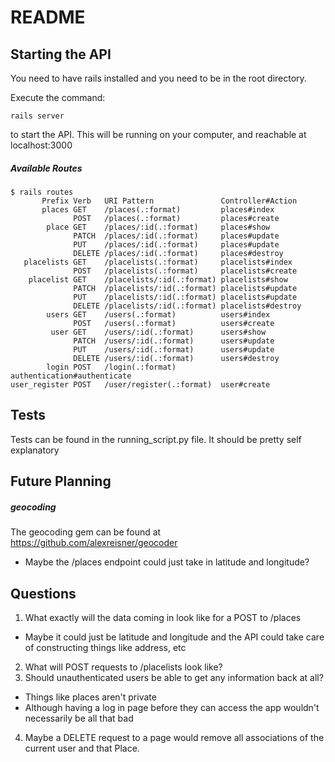 # README

## Starting the API
You need to have rails installed and you need to be in the root directory.

Execute the command:
```
rails server
```
to start the API. This will be running on your computer, and reachable at localhost:3000

##### Available Routes
```
$ rails routes
       Prefix Verb   URI Pattern               Controller#Action
       places GET    /places(.:format)         places#index
              POST   /places(.:format)         places#create
        place GET    /places/:id(.:format)     places#show
              PATCH  /places/:id(.:format)     places#update
              PUT    /places/:id(.:format)     places#update
              DELETE /places/:id(.:format)     places#destroy
   placelists GET    /placelists(.:format)     placelists#index
              POST   /placelists(.:format)     placelists#create
    placelist GET    /placelists/:id(.:format) placelists#show
              PATCH  /placelists/:id(.:format) placelists#update
              PUT    /placelists/:id(.:format) placelists#update
              DELETE /placelists/:id(.:format) placelists#destroy
        users GET    /users(.:format)          users#index
              POST   /users(.:format)          users#create
         user GET    /users/:id(.:format)      users#show
              PATCH  /users/:id(.:format)      users#update
              PUT    /users/:id(.:format)      users#update
              DELETE /users/:id(.:format)      users#destroy
        login POST   /login(.:format)          authentication#authenticate
user_register POST   /user/register(.:format)  user#create

```

## Tests
Tests can be found in the running_script.py file. It should be pretty self explanatory

## Future Planning
##### geocoding
The geocoding gem can be found at https://github.com/alexreisner/geocoder
* Maybe the /places endpoint could just take in latitude and longitude?

## Questions
1. What exactly will the data coming in look like for a POST to /places
  * Maybe it could just be latitude and longitude and the API could take care of constructing things like address, etc
2. What will POST requests to /placelists look like?
3. Should unauthenticated users be able to get any information back at all?
 * Things like places aren't private
 * Although having a log in page before they can access the app wouldn't necessarily be all that bad
4. Maybe a DELETE request to a page would remove all associations of the current user and that Place.
